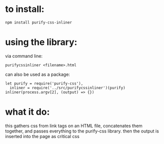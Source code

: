 to install:
==========

`npm install purify-css-inliner`

using the library:
==========

via command line:

```
purifycssinliner <filename>.html
```

can also be used as a package:
```
let purify = require('purify-css'),
  inliner = require('../src/purifycssinliner')(purify)
inliner(process.argv[2], (output) => {})
```

what it do:
==========

this gathers css from link tags on an HTML file, concatenates them together, and passes everything to
the purify-css library. then the output is inserted into the page as critical css